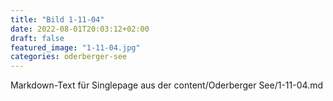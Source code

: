 ```yaml
---
title: "Bild 1-11-04"
date: 2022-08-01T20:03:12+02:00
draft: false
featured_image: "1-11-04.jpg"
categories: oderberger-see
---
```



Markdown-Text für Singlepage aus der content/Oderberger See/1-11-04.md